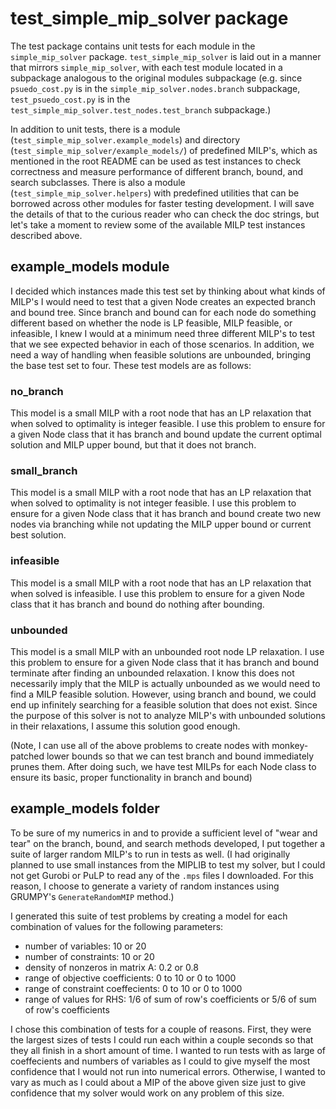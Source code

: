 # test_simple_mip_solver package

The test package contains unit tests for each module in the `simple_mip_solver`
package. `test_simple_mip_solver` is laid out in a manner that mirrors
`simple_mip_solver`, with each test module located in a subpackage analogous to
the original modules subpackage (e.g. since `psuedo_cost.py` is in the
`simple_mip_solver.nodes.branch` subpackage, `test_psuedo_cost.py` is in the 
`test_simple_mip_solver.test_nodes.test_branch` subpackage.)

In addition to unit tests, there is a module (`test_simple_mip_solver.example_models`)
and directory (`test_simple_mip_solver/example_models/`) of predefined MILP's,
which as mentioned in the root README can be used as test instances to check correctness
and measure performance of different branch, bound, and search subclasses. There
is also a module (`test_simple_mip_solver.helpers`) with predefined utilities
that can be borrowed across other modules for faster testing development. I will
save the details of that to the curious reader who can check the doc strings, but
let's take a moment to review some of the available MILP test instances described
above.

## example_models module
I decided which instances made this test set by thinking about what kinds of MILP's
I would need to test that a given Node creates an expected branch and bound
tree. Since branch and bound can for each node do something different based on
whether the node is LP feasible, MILP feasible, or infeasible, I knew
I would at a minimum need three different MILP's to test that we see expected behavior
in each of those scenarios. In addition, we need a way of handling when feasible
solutions are unbounded, bringing the base test set to four. These test models are
as follows:

### no_branch
This model is a small MILP with a root node that has an LP relaxation that when
solved to optimality is integer feasible. I use this problem to ensure for a given
Node class that it has branch and bound update the current optimal solution and
MILP upper bound, but that it does not branch.

### small_branch
This model is a small MILP with a root node that has an LP relaxation that when
solved to optimality is not integer feasible. I use this problem to ensure for a
given Node class that it has branch and bound create two new nodes via branching
while not updating the MILP upper bound or current best solution.

### infeasible
This model is a small MILP with a root node that has an LP relaxation that when
solved is infeasible. I use this problem to ensure for a given Node class that
it has branch and bound do nothing after bounding.

### unbounded
This model is a small MILP with an unbounded root node LP relaxation. I use this
problem to ensure for a given Node class that it has branch and bound terminate
after finding an unbounded relaxation. I know this does not necessarily imply that
the MILP is actually unbounded as we would need to find a MILP feasible solution.
However, using branch and bound, we could end up infinitely searching for a
feasible solution that does not exist. Since the purpose of this solver is not
to analyze MILP's with unbounded solutions in their relaxations, I assume this
solution good enough.


(Note, I can use all of the above problems to create nodes with monkey-patched
lower bounds so that we can test branch and bound immediately prunes them.
After doing such, we have test MILPs for each Node class to ensure its basic,
proper functionality in branch and bound)

## example_models folder
To be sure of my numerics in and to provide a sufficient level of "wear and tear"
on the branch, bound, and search methods developed, I put together a suite of larger
random MILP's to run in tests as well. (I had originally planned to use small
instances from the MIPLIB to test my solver, but I could not get Gurobi or PuLP
to read any of the `.mps` files I downloaded. For this reason, I choose to
generate a variety of random instances using GRUMPY's `GenerateRandomMIP` method.)

I generated this suite of test problems by creating a model for each combination
of values for the following parameters:
* number of variables: 10 or 20 
* number of constraints: 10 or 20
* density of nonzeros in matrix A: 0.2 or 0.8
* range of objective coefficients: 0 to 10 or 0 to 1000
* range of constraint coeffecients: 0 to 10 or 0 to 1000
* range of values for RHS: 1/6 of sum of row's coefficients or 5/6 of sum of row's
coefficients

I chose this combination of tests for a couple of reasons. First, they were the
largest sizes of tests I could run each within a couple seconds so that they all
finish in a short amount of time. I wanted to run tests with as large of coeffecients
and numbers of variables as I could to give myself the most confidence that I
would not run into numerical errors. Otherwise, I wanted to vary as much as I
could about a MIP of the above given size just to give confidence that my solver
would work on any problem of this size.